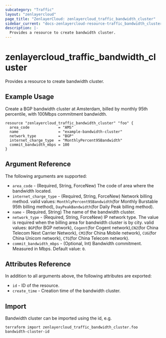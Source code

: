 ```yaml
---
subcategory: "Traffic"
layout: "zenlayercloud"
page_title: "ZenlayerCloud: zenlayercloud_traffic_bandwidth_cluster"
sidebar_current: "docs-zenlayercloud-resource-traffic_bandwidth_cluster"
description: |-
  Provides a resource to create bandwidth cluster.
---
```


# zenlayercloud_traffic_bandwidth_cluster

Provides a resource to create bandwidth cluster.

## Example Usage

Create a BGP bandwidth cluster at Amsterdam, billed by monthly 95th percentile, with 100Mbps commitment bandwidth.

```hcl
resource "zenlayercloud_traffic_bandwidth_cluster" "foo" {
  area_code             = "AMS"
  name                  = "example-bandwidth-cluster"
  network_type          = "BGP"
  internet_charge_type  = "MonthlyPercent95Bandwidth"
  commit_bandwidth_mbps = 100
}
```

## Argument Reference

The following arguments are supported:

* `area_code` - (Required, String, ForceNew) The code of area where the bandwidth located.
* `internet_charge_type` - (Required, String, ForceNew) Network billing method. valid values: `MonthlyPercent95Bandwidth`(for Monthly Burstable 95th billing method), `DayPeakBandwidth`(for Daily Peak billing method).
* `name` - (Required, String) The name of the bandwidth cluster.
* `network_type` - (Required, String, ForceNew) IP network type. The value is required when the billing area for bandwidth cluster is by city. valid values: `BGP`(for BGP network), `Cogent`(for Cogent network),`CN2`(for China Telecom Next Carrier Network), `CMI`(for China Mobile network), `CUG`(for China Unicom network), `CTG`(for China Telecom network).
* `commit_bandwidth_mbps` - (Optional, Int) Bandwidth commitment. Measured in Mbps. Default value: `0`.

## Attributes Reference

In addition to all arguments above, the following attributes are exported:

* `id` - ID of the resource.
* `create_time` - Creation time of the bandwidth cluster.


## Import

Bandwidth cluster can be imported using the id, e.g.

```
terraform import zenlayercloud_traffic_bandwidth_cluster.foo bandwidth-cluster-id
```

